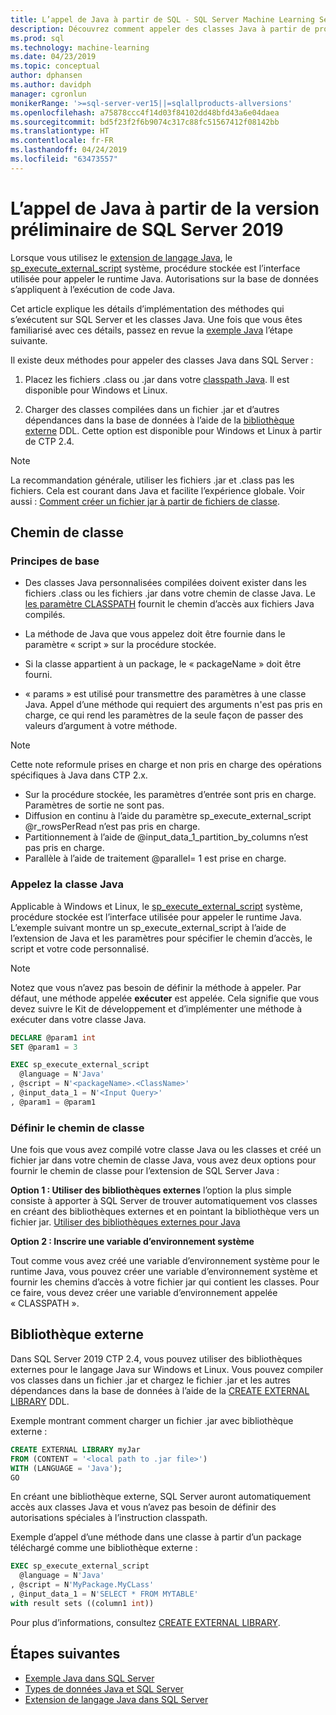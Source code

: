 ```yaml
---
title: L’appel de Java à partir de SQL - SQL Server Machine Learning Services
description: Découvrez comment appeler des classes Java à partir de procédures stockées SQL Server à l’aide de l’extension de langage dans SQL Server 2019 de programmation de Java.
ms.prod: sql
ms.technology: machine-learning
ms.date: 04/23/2019
ms.topic: conceptual
author: dphansen
ms.author: davidph
manager: cgronlun
monikerRange: '>=sql-server-ver15||=sqlallproducts-allversions'
ms.openlocfilehash: a75878ccc4f14d03f84102dd48bfd43a6e04daea
ms.sourcegitcommit: bd5f23f2f6b9074c317c88fc51567412f08142bb
ms.translationtype: HT
ms.contentlocale: fr-FR
ms.lasthandoff: 04/24/2019
ms.locfileid: "63473557"
---
```

# <a name="how-to-call-java-from-sql-server-2019-preview"></a>L’appel de Java à partir de la version préliminaire de SQL Server 2019

Lorsque vous utilisez le [extension de langage Java](extension-java.md), le [sp_execute_external_script](https://docs.microsoft.com/sql/relational-databases/system-stored-procedures/sp-execute-external-script-transact-sql) système, procédure stockée est l’interface utilisée pour appeler le runtime Java. Autorisations sur la base de données s’appliquent à l’exécution de code Java.

Cet article explique les détails d’implémentation des méthodes qui s’exécutent sur SQL Server et les classes Java. Une fois que vous êtes familiarisé avec ces détails, passez en revue la [exemple Java](java-first-sample.md) l’étape suivante.

Il existe deux méthodes pour appeler des classes Java dans SQL Server :

1. Placez les fichiers .class ou .jar dans votre [classpath Java](#classpath). Il est disponible pour Windows et Linux.

2. Charger des classes compilées dans un fichier .jar et d’autres dépendances dans la base de données à l’aide de la [bibliothèque externe](#external-library) DDL. Cette option est disponible pour Windows et Linux à partir de CTP 2.4.

> [!NOTE]
> La recommandation générale, utiliser les fichiers .jar et .class pas les fichiers. Cela est courant dans Java et facilite l’expérience globale. Voir aussi : [Comment créer un fichier jar à partir de fichiers de classe](extension-java.md#create-jar).

<a name="classpath"></a>

## <a name="classpath"></a>Chemin de classe

### <a name="basic-principles"></a>Principes de base

* Des classes Java personnalisées compilées doivent exister dans les fichiers .class ou les fichiers .jar dans votre chemin de classe Java. Le [les paramètre CLASSPATH](#set-classpath) fournit le chemin d’accès aux fichiers Java compilés. 

* La méthode de Java que vous appelez doit être fournie dans le paramètre « script » sur la procédure stockée.

* Si la classe appartient à un package, le « packageName » doit être fourni.

* « params » est utilisé pour transmettre des paramètres à une classe Java. Appel d’une méthode qui requiert des arguments n'est pas pris en charge, ce qui rend les paramètres de la seule façon de passer des valeurs d’argument à votre méthode. 

> [!Note]
> Cette note reformule prises en charge et non pris en charge des opérations spécifiques à Java dans CTP 2.x.
> * Sur la procédure stockée, les paramètres d’entrée sont pris en charge. Paramètres de sortie ne sont pas.
> * Diffusion en continu à l’aide du paramètre sp_execute_external_script @r_rowsPerRead n’est pas pris en charge.
> * Partitionnement à l’aide de @input_data_1_partition_by_columns n’est pas pris en charge.
> * Parallèle à l’aide de traitement @parallel= 1 est prise en charge.

### <a name="call-java-class"></a>Appelez la classe Java

Applicable à Windows et Linux, le [sp_execute_external_script](https://docs.microsoft.com/sql/relational-databases/system-stored-procedures/sp-execute-external-script-transact-sql) système, procédure stockée est l’interface utilisée pour appeler le runtime Java. L’exemple suivant montre un sp_execute_external_script à l’aide de l’extension de Java et les paramètres pour spécifier le chemin d’accès, le script et votre code personnalisé.

> [!NOTE]
> Notez que vous n’avez pas besoin de définir la méthode à appeler. Par défaut, une méthode appelée **exécuter** est appelée. Cela signifie que vous devez suivre le Kit de développement et d’implémenter une méthode à exécuter dans votre classe Java.

```sql
DECLARE @param1 int
SET @param1 = 3

EXEC sp_execute_external_script
  @language = N'Java'
, @script = N'<packageName>.<ClassName>'
, @input_data_1 = N'<Input Query>'
, @param1 = @param1
```

<a name="set-classpath"></a>

### <a name="set-classpath"></a>Définir le chemin de classe

Une fois que vous avez compilé votre classe Java ou les classes et créé un fichier jar dans votre chemin de classe Java, vous avez deux options pour fournir le chemin de classe pour l’extension de SQL Server Java :

**Option 1 : Utiliser des bibliothèques externes** l’option la plus simple consiste à apporter à SQL Server de trouver automatiquement vos classes en créant des bibliothèques externes et en pointant la bibliothèque vers un fichier jar. [Utiliser des bibliothèques externes pour Java](howto-call-java-from-sql.md#external-library)

**Option 2 : Inscrire une variable d’environnement système**

Tout comme vous avez créé une variable d’environnement système pour le runtime Java, vous pouvez créer une variable d’environnement système et fournir les chemins d’accès à votre fichier jar qui contient les classes. Pour ce faire, vous devez créer une variable d’environnement appelée « CLASSPATH ».

<a name="external-library"></a>

## <a name="external-library"></a>Bibliothèque externe

Dans SQL Server 2019 CTP 2.4, vous pouvez utiliser des bibliothèques externes pour le langage Java sur Windows et Linux. Vous pouvez compiler vos classes dans un fichier .jar et chargez le fichier .jar et les autres dépendances dans la base de données à l’aide de la [CREATE EXTERNAL LIBRARY](https://docs.microsoft.com/sql/t-sql/statements/create-external-library-transact-sql) DDL.

Exemple montrant comment charger un fichier .jar avec bibliothèque externe :

```sql 
CREATE EXTERNAL LIBRARY myJar
FROM (CONTENT = '<local path to .jar file>') 
WITH (LANGUAGE = 'Java'); 
GO
```

En créant une bibliothèque externe, SQL Server auront automatiquement accès aux classes Java et vous n’avez pas besoin de définir des autorisations spéciales à l’instruction classpath.

Exemple d’appel d’une méthode dans une classe à partir d’un package téléchargé comme une bibliothèque externe :

```sql
EXEC sp_execute_external_script
  @language = N'Java'
, @script = N'MyPackage.MyCLass'
, @input_data_1 = N'SELECT * FROM MYTABLE'
with result sets ((column1 int))
```

Pour plus d’informations, consultez [CREATE EXTERNAL LIBRARY](https://docs.microsoft.com/sql/t-sql/statements/create-external-library-transact-sql).

## <a name="next-steps"></a>Étapes suivantes

+ [Exemple Java dans SQL Server](java-first-sample.md)
+ [Types de données Java et SQL Server](java-sql-datatypes.md)
+ [Extension de langage Java dans SQL Server](extension-java.md)
